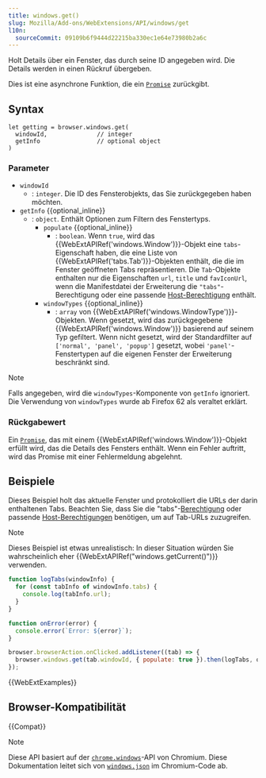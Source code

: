 ```yaml
---
title: windows.get()
slug: Mozilla/Add-ons/WebExtensions/API/windows/get
l10n:
  sourceCommit: 09109b6f9444d22215ba330ec1e64e73980b2a6c
---
```


Holt Details über ein Fenster, das durch seine ID angegeben wird. Die Details werden in einen Rückruf übergeben.

Dies ist eine asynchrone Funktion, die ein [`Promise`](/de/docs/Web/JavaScript/Reference/Global_Objects/Promise) zurückgibt.

## Syntax

```js-nolint
let getting = browser.windows.get(
  windowId,              // integer
  getInfo                // optional object
)
```

### Parameter

- `windowId`
  - : `integer`. Die ID des Fensterobjekts, das Sie zurückgegeben haben möchten.
- `getInfo` {{optional_inline}}
  - : `object`. Enthält Optionen zum Filtern des Fenstertyps.
    - `populate` {{optional_inline}}
      - : `boolean`. Wenn `true`, wird das {{WebExtAPIRef('windows.Window')}}-Objekt eine `tabs`-Eigenschaft haben, die eine Liste von {{WebExtAPIRef('tabs.Tab')}}-Objekten enthält, die die im Fenster geöffneten Tabs repräsentieren. Die `Tab`-Objekte enthalten nur die Eigenschaften `url`, `title` und `favIconUrl`, wenn die Manifestdatei der Erweiterung die `"tabs"`-Berechtigung oder eine passende [Host-Berechtigung](/de/docs/Mozilla/Add-ons/WebExtensions/manifest.json/permissions#host_permissions) enthält.
    - `windowTypes` {{optional_inline}}
      - : `array` von {{WebExtAPIRef('windows.WindowType')}}-Objekten. Wenn gesetzt, wird das zurückgegebene {{WebExtAPIRef('windows.Window')}} basierend auf seinem Typ gefiltert. Wenn nicht gesetzt, wird der Standardfilter auf `['normal', 'panel', 'popup']` gesetzt, wobei `'panel'`-Fenstertypen auf die eigenen Fenster der Erweiterung beschränkt sind.

> [!NOTE]
> Falls angegeben, wird die `windowTypes`-Komponente von `getInfo` ignoriert. Die Verwendung von `windowTypes` wurde ab Firefox 62 als veraltet erklärt.

### Rückgabewert

Ein [`Promise`](/de/docs/Web/JavaScript/Reference/Global_Objects/Promise), das mit einem {{WebExtAPIRef('windows.Window')}}-Objekt erfüllt wird, das die Details des Fensters enthält. Wenn ein Fehler auftritt, wird das Promise mit einer Fehlermeldung abgelehnt.

## Beispiele

Dieses Beispiel holt das aktuelle Fenster und protokolliert die URLs der darin enthaltenen Tabs. Beachten Sie, dass Sie die "tabs"-[Berechtigung](/de/docs/Mozilla/Add-ons/WebExtensions/manifest.json/permissions) oder passende [Host-Berechtigungen](/de/docs/Mozilla/Add-ons/WebExtensions/manifest.json/permissions#host_permissions) benötigen, um auf Tab-URLs zuzugreifen.

> [!NOTE]
> Dieses Beispiel ist etwas unrealistisch: In dieser Situation würden Sie wahrscheinlich eher {{WebExtAPIRef("windows.getCurrent()")}} verwenden.

```js
function logTabs(windowInfo) {
  for (const tabInfo of windowInfo.tabs) {
    console.log(tabInfo.url);
  }
}

function onError(error) {
  console.error(`Error: ${error}`);
}

browser.browserAction.onClicked.addListener((tab) => {
  browser.windows.get(tab.windowId, { populate: true }).then(logTabs, onError);
});
```

{{WebExtExamples}}

## Browser-Kompatibilität

{{Compat}}

> [!NOTE]
> Diese API basiert auf der [`chrome.windows`](https://developer.chrome.com/docs/extensions/reference/api/windows#method-get)-API von Chromium. Diese Dokumentation leitet sich von [`windows.json`](https://chromium.googlesource.com/chromium/src/+/master/chrome/common/extensions/api/windows.json) im Chromium-Code ab.
